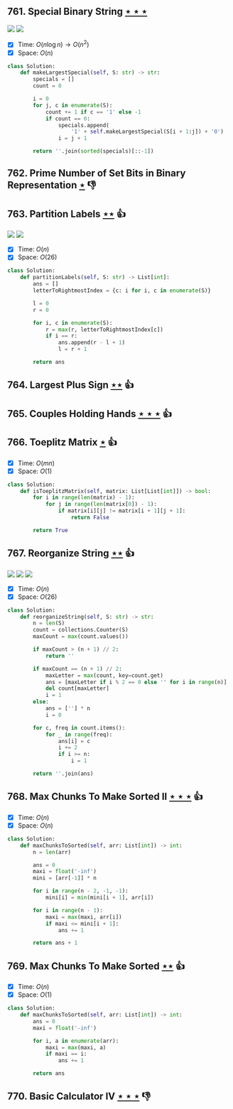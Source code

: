 ## 761. Special Binary String [$\star\star\star$](https://leetcode.com/problems/special-binary-string)

![](https://img.shields.io/badge/-Recursion-0F2540.svg?style=flat-square) ![](https://img.shields.io/badge/-String-60373E.svg?style=flat-square)

- [x] Time: $O(n\log n) \to O(n^2)$
- [x] Space: $O(n)$

```python
class Solution:
    def makeLargestSpecial(self, S: str) -> str:
        specials = []
        count = 0

        i = 0
        for j, c in enumerate(S):
            count += 1 if c == '1' else -1
            if count == 0:
                specials.append(
                    '1' + self.makeLargestSpecial(S[i + 1:j]) + '0')
                i = j + 1

        return ''.join(sorted(specials)[::-1])
```

## 762. Prime Number of Set Bits in Binary Representation [$\star$](https://leetcode.com/problems/prime-number-of-set-bits-in-binary-representation) :thumbsdown:

## 763. Partition Labels [$\star\star$](https://leetcode.com/problems/partition-labels) :thumbsup:

![](https://img.shields.io/badge/-Greedy-0B346E.svg?style=flat-square) ![](https://img.shields.io/badge/-Two%20Pointers-2EA9DF.svg?style=flat-square)

- [x] Time: $O(n)$
- [x] Space: $O(26)$

```python
class Solution:
    def partitionLabels(self, S: str) -> List[int]:
        ans = []
        letterToRightmostIndex = {c: i for i, c in enumerate(S)}

        l = 0
        r = 0

        for i, c in enumerate(S):
            r = max(r, letterToRightmostIndex[c])
            if i == r:
                ans.append(r - l + 1)
                l = r + 1

        return ans
```

## 764. Largest Plus Sign [$\star\star$](https://leetcode.com/problems/largest-plus-sign) :thumbsup:

## 765. Couples Holding Hands [$\star\star\star$](https://leetcode.com/problems/couples-holding-hands) :thumbsup:

## 766. Toeplitz Matrix [$\star$](https://leetcode.com/problems/toeplitz-matrix) :thumbsup:

- [x] Time: $O(mn)$
- [x] Space: $O(1)$

```python
class Solution:
    def isToeplitzMatrix(self, matrix: List[List[int]]) -> bool:
        for i in range(len(matrix) - 1):
            for j in range(len(matrix[0]) - 1):
                if matrix[i][j] != matrix[i + 1][j + 1]:
                    return False

        return True
```

## 767. Reorganize String [$\star\star$](https://leetcode.com/problems/reorganize-string) :thumbsup:

![](https://img.shields.io/badge/-Heap-0F4C3A.svg?style=flat-square) ![](https://img.shields.io/badge/-Sort-0F2540.svg?style=flat-square) ![](https://img.shields.io/badge/-String-60373E.svg?style=flat-square)

- [x] Time: $O(n)$
- [x] Space: $O(26)$

```python
class Solution:
    def reorganizeString(self, S: str) -> str:
        n = len(S)
        count = collections.Counter(S)
        maxCount = max(count.values())

        if maxCount > (n + 1) // 2:
            return ''

        if maxCount == (n + 1) // 2:
            maxLetter = max(count, key=count.get)
            ans = [maxLetter if i % 2 == 0 else '' for i in range(n)]
            del count[maxLetter]
            i = 1
        else:
            ans = [''] * n
            i = 0

        for c, freq in count.items():
            for _ in range(freq):
                ans[i] = c
                i += 2
                if i >= n:
                    i = 1

        return ''.join(ans)
```

## 768. Max Chunks To Make Sorted II [$\star\star\star$](https://leetcode.com/problems/max-chunks-to-make-sorted-ii) :thumbsup:

- [x] Time: $O(n)$
- [x] Space: $O(n)$

```python
class Solution:
    def maxChunksToSorted(self, arr: List[int]) -> int:
        n = len(arr)

        ans = 0
        maxi = float('-inf')
        mini = [arr[-1]] * n

        for i in range(n - 2, -1, -1):
            mini[i] = min(mini[i + 1], arr[i])

        for i in range(n - 1):
            maxi = max(maxi, arr[i])
            if maxi <= mini[i + 1]:
                ans += 1

        return ans + 1
```

## 769. Max Chunks To Make Sorted [$\star\star$](https://leetcode.com/problems/max-chunks-to-make-sorted) :thumbsup:

- [x] Time: $O(n)$
- [x] Space: $O(1)$

```python
class Solution:
    def maxChunksToSorted(self, arr: List[int]) -> int:
        ans = 0
        maxi = float('-inf')

        for i, a in enumerate(arr):
            maxi = max(maxi, a)
            if maxi == i:
                ans += 1

        return ans
```

## 770. Basic Calculator IV [$\star\star\star$](https://leetcode.com/problems/basic-calculator-iv) :thumbsdown:
